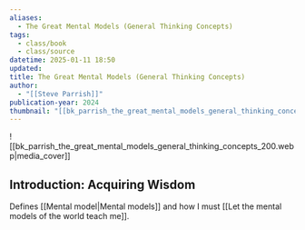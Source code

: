 ```yaml
---
aliases:
  - The Great Mental Models (General Thinking Concepts)
tags:
  - class/book
  - class/source
datetime: 2025-01-11 18:50
updated: 
title: The Great Mental Models (General Thinking Concepts)
author:
  - "[[Steve Parrish]]"
publication-year: 2024
thumbnail: "[[bk_parrish_the_great_mental_models_general_thinking_concepts_100.webp]]"
---
```

![[bk_parrish_the_great_mental_models_general_thinking_concepts_200.webp|media_cover]]

## Introduction: Acquiring Wisdom
Defines [[Mental model|Mental models]] and how I must [[Let the mental models of the world teach me]].